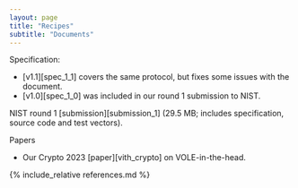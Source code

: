 ```yaml
---
layout: page
title: "Recipes"
subtitle: "Documents"
---
```


Specification:

- [v1.1][spec_1_1] covers the same protocol, but fixes some issues with the document.
- [v1.0][spec_1_0] was included in our round 1 submission to NIST.

NIST round 1 [submission][submission_1] (29.5 MB; includes specification, source code and test vectors).

Papers

- Our Crypto 2023 [paper][vith_crypto] on VOLE-in-the-head.

{% include_relative references.md %}
